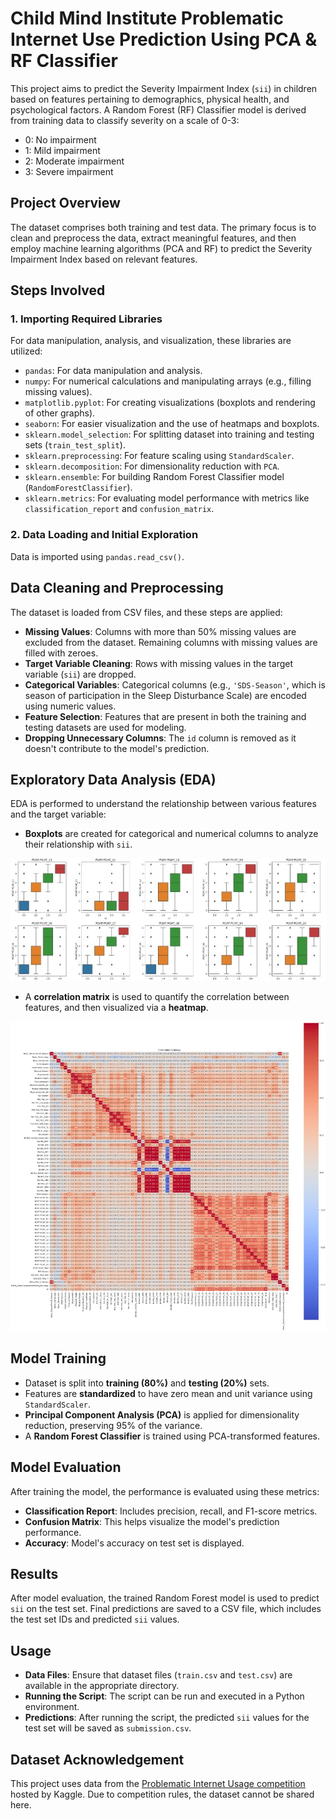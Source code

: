 # Child Mind Institute Problematic Internet Use Prediction Using PCA & RF Classifier

This project aims to predict the Severity Impairment Index (`sii`) in children based on features pertaining to demographics, physical health, and psychological factors. A Random Forest (RF) Classifier model is derived from training data to classify severity on a scale of 0-3: 
- 0: No impairment
- 1: Mild impairment
- 2: Moderate impairment
- 3: Severe impairment

## Project Overview

The dataset comprises both training and test data. The primary focus is to clean and preprocess the data, extract meaningful features, and then employ machine learning algorithms (PCA and RF) to predict the Severity Impairment Index based on relevant features.

## Steps Involved

### 1. **Importing Required Libraries**
For data manipulation, analysis, and visualization, these libraries are utilized:
- `pandas`: For data manipulation and analysis.
- `numpy`: For numerical calculations and manipulating arrays (e.g., filling missing values).
- `matplotlib.pyplot`: For creating visualizations (boxplots and rendering of other graphs).
- `seaborn`: For easier visualization and the use of heatmaps and boxplots.
- `sklearn.model_selection`: For splitting dataset into training and testing sets (`train_test_split`).
- `sklearn.preprocessing`: For feature scaling using `StandardScaler`.
- `sklearn.decomposition`: For dimensionality reduction with `PCA`.
- `sklearn.ensemble`: For building Random Forest Classifier model (`RandomForestClassifier`).
- `sklearn.metrics`: For evaluating model performance with metrics like `classification_report` and `confusion_matrix`.

### 2. **Data Loading and Initial Exploration**
Data is imported using `pandas.read_csv()`.

## **Data Cleaning and Preprocessing**
The dataset is loaded from CSV files, and these steps are applied:
- **Missing Values**: Columns with more than 50% missing values are excluded from the dataset. Remaining columns with missing values are filled with zeroes.
- **Target Variable Cleaning**: Rows with missing values in the target variable (`sii`) are dropped.
- **Categorical Variables**: Categorical columns (e.g., `'SDS-Season'`, which is season of participation in the Sleep Disturbance Scale) are encoded using numeric values.
- **Feature Selection**: Features that are present in both the training and testing datasets are used for modeling.
- **Dropping Unnecessary Columns**: The `id` column is removed as it doesn't contribute to the model's prediction.

## **Exploratory Data Analysis (EDA)**
EDA is performed to understand the relationship between various features and the target variable:
- **Boxplots** are created for categorical and numerical columns to analyze their relationship with `sii`.

![Boxplots showing how numerical categories affect SII rankings](https://github.com/MArtistForLife/CMI-ProblematicInternetUse/blob/main/cmi_internetuse_pic1.jpg)

- A **correlation matrix** is used to quantify the correlation between features, and then visualized via a **heatmap**.

![Correlation matrix representing how strongly related pairs of features are to each other](https://github.com/MArtistForLife/CMI-ProblematicInternetUse/blob/main/cmi_internetuse_pic2.jpg)

## **Model Training**
- Dataset is split into **training (80%)** and **testing (20%)** sets.
- Features are **standardized** to have zero mean and unit variance using `StandardScaler`.
- **Principal Component Analysis (PCA)** is applied for dimensionality reduction, preserving 95% of the variance.
- A **Random Forest Classifier** is trained using PCA-transformed features.

## **Model Evaluation**
After training the model, the performance is evaluated using these metrics:
- **Classification Report**: Includes precision, recall, and F1-score metrics.
- **Confusion Matrix**: This helps visualize the model's prediction performance.
- **Accuracy**: Model's accuracy on test set is displayed.

## **Results**
After model evaluation, the trained Random Forest model is used to predict `sii` on the test set. Final predictions are saved to a CSV file, which includes the test set IDs and predicted `sii` values.

## **Usage**
- **Data Files**: Ensure that dataset files (`train.csv` and `test.csv`) are available in the appropriate directory.
- **Running the Script**: The script can be run and executed in a Python environment.
- **Predictions**: After running the script, the predicted `sii` values for the test set will be saved as `submission.csv`.

## Dataset Acknowledgement
This project uses data from the [Problematic Internet Usage competition](https://www.kaggle.com/competitions/child-mind-institute-problematic-internet-use) hosted by Kaggle. Due to competition rules, the dataset cannot be shared here.
